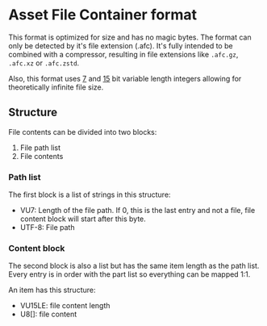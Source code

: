 # Asset File Container format

This format is optimized for size and has no magic bytes. The format can only be detected by it's file extension (.afc). It's fully intended to be combined with a compressor, resulting in file extensions like `.afc.gz`, `.afc.xz` or `.afc.zstd`.

Also, this format uses [7](https://docs.rs/dh/0.8.1/dh/trait.Readable.html#method.read_vu7) and [15](https://docs.rs/dh/0.8.1/dh/trait.Readable.html#method.read_vu15le) bit variable length integers allowing for theoretically infinite file size.

## Structure

File contents can be divided into two blocks:
1. File path list
2. File contents

### Path list

The first block is a list of strings in this structure:

- VU7: Length of the file path. If 0, this is the last entry and not a file, file content block will start after this byte.
- UTF-8: File path

### Content block

The second block is also a list but has the same item length as the path list. Every entry is in order with the part list so everything can be mapped 1:1.

An item has this structure:

- VU15LE: file content length
- U8[]: file content
